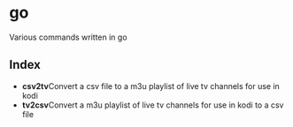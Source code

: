 # go
Various commands written in go
## Index
* **csv2tv**Convert a csv file to a m3u playlist of live tv channels for use in kodi
* **tv2csv**Convert a m3u playlist of live tv channels for use in kodi to a csv file

